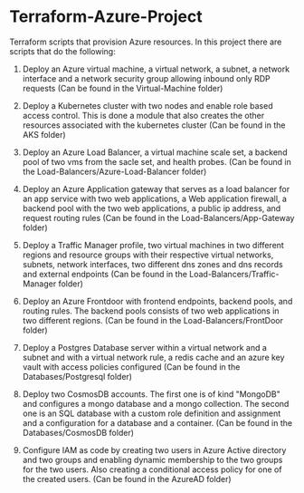 # Terraform-Azure-Project
Terraform scripts that provision Azure resources.
In this project there are scripts that do the following:

1. Deploy an Azure virtual machine, a virtual network, a subnet, a network interface and a network security group allowing inbound only RDP requests (Can be found in the Virtual-Machine folder)

2. Deploy a Kubernetes cluster with two nodes and enable role based access control. This is done a module that also creates the other resources associated with the kubernetes cluster (Can be found in the AKS folder)

3. Deploy an Azure Load Balancer, a virtual machine scale set, a backend pool of two vms from the sacle set, and health probes. (Can be found in the Load-Balancers/Azure-Load-Balancer folder)

4. Deploy an Azure Application gateway that serves as a load balancer for an app service with two web applications, a Web application firewall, a backend pool with the two web applications, a public ip address, and request routing rules (Can be found in the Load-Balancers/App-Gateway folder)

5. Deploy a Traffic Manager profile, two virtual machines in two different regions and resource groups with their respective virtual networks, subnets, network interfaces, two different dns zones and dns records and external endpoints (Can be found in the Load-Balancers/Traffic-Manager folder)

6. Deploy an Azure Frontdoor with frontend endpoints, backend pools, and routing rules. The backend pools consists of two web applications in two different regions. (Can be found in the Load-Balancers/FrontDoor folder)

7. Deploy a Postgres Database server within a virtual network and a subnet and with a virtual network rule, a redis cache and an azure key vault with access policies configured (Can be found in the Databases/Postgresql folder)

8. Deploy two CosmosDB accounts. The first one is of kind "MongoDB" and configures a mongo database and a mongo collection. The second one is an SQL database with a custom role definition and assignment and a configuration for a database and a container. (Can be found in the Databases/CosmosDB folder)

9. Configure IAM as code by creating two users in Azure Active directory and two groups and enabling dynamic membership to the two groups for the two users. Also creating a conditional access policy for one of the created users. (Can be found in the AzureAD folder)


